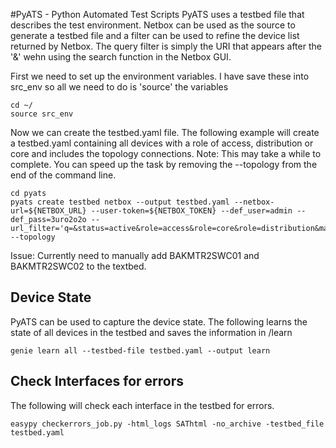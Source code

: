 #PyATS - Python Automated Test Scripts
PyATS uses a testbed file that describes the test environment. Netbox can be used as the source to generate a testbed file and a filter can be used to refine the device list returned by Netbox.
The query filter is simply the URI that appears after the '&' wehn using the search function in the Netbox GUI.

First we need to set up the environment variables. I have save these into src_env so all we need to do is 'source' the variables
```
cd ~/
source src_env
```

Now we can create the testbed.yaml file. The following example will create a testbed.yaml containing all devices with a role of access, distribution or core and includes the topology connections.
Note: This may take a while to complete. You can speed up the task by removing the --topology from the end of the command line.
```
cd pyats
pyats create testbed netbox --output testbed.yaml --netbox-url=${NETBOX_URL} --user-token=${NETBOX_TOKEN} --def_user=admin --def_pass=3uro2o2o --url_filter='q=&status=active&role=access&role=core&role=distribution&mac_address=&has_primary_ip=&local_context_data=&virtual_chassis_member=&console_ports=&console_server_ports=&power_ports=&power_outlets=&interfaces=&pass_through_ports=' --topology
```
Issue: Currently need to manually add BAKMTR2SWC01 and BAKMTR2SWC02 to the textbed.

## Device State
PyATS can be used to capture the device state. The following learns the state of all devices in the testbed and saves the information in /learn 
```
genie learn all --testbed-file testbed.yaml --output learn
```

## Check Interfaces for errors
The following will check each interface in the testbed for errors.
```
easypy checkerrors_job.py -html_logs SAThtml -no_archive -testbed_file testbed.yaml
```
